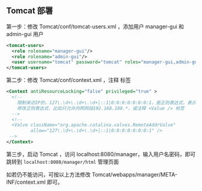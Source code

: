 ## Tomcat 部署

第一步：修改 Tomcat/conf/tomcat-users.xml ，添加用户 manager-gui 和 admin-gui 用户

```xml
<tomcat-users>
  <role rolename="manager-gui"/>
  <role rolename="admin-gui"/>
  <user username="tomcat" password="tomcat" roles="manager-gui,admin-gui"/>
</tomcat-users>
```

第二步：修改 Tomcat/conf/context.xml ，注释 <Value /> 标签

```xml
<Context antiResourceLocking="false" privileged="true" >
  <!--
    限制来访IP的，127\.\d+\.\d+\.\d+|::1|0:0:0:0:0:0:0:1，是正则表达式，表示IPv4和IPv6的本机环回地址
    修改正则表达式，比如只允许内网网段192.168.180.*，或注释 <Value /> 标签
  -->
  <!-- 
  <Valve className="org.apache.catalina.valves.RemoteAddrValve"
         allow="127\.\d+\.\d+\.\d+|::1|0:0:0:0:0:0:0:1" /> 
 -->
</Context>
```

第三步，启动 Tomcat ，访问 localhost:8080/manager，输入用户名密码，即可跳转到 `localhost:8080/manager/html` 管理页面

如若仍不能访问，可按以上方法修改 Tomcat/webapps/manager/META-INF/context.xml 即可。
